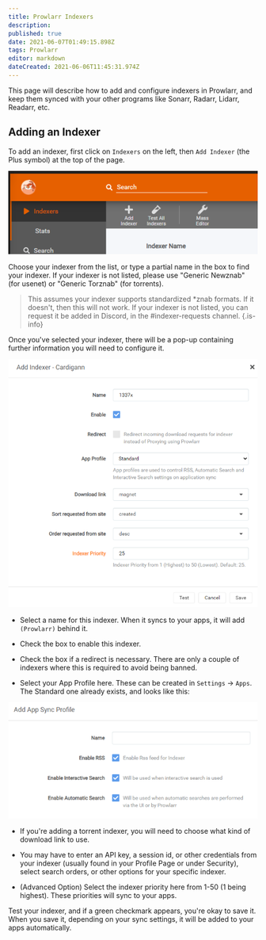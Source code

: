 ```yaml
---
title: Prowlarr Indexers
description: 
published: true
date: 2021-06-07T01:49:15.898Z
tags: Prowlarr
editor: markdown
dateCreated: 2021-06-06T11:45:31.974Z
---
```



This page will describe how to add and configure indexers in Prowlarr, and keep them synced with your other programs like Sonarr, Radarr, Lidarr, Readarr, etc.

## Adding an Indexer

To add an indexer, first click on `Indexers` on the left, then `Add Indexer` (the Plus symbol) at the top of the page.

![ind_1_addindexer.png](/assets/prowlarr/ind_1_addindexer.png)

Choose your indexer from the list, or type a partial name in the box to find your indexer. If your indexer is not listed, please use "Generic Newznab" (for usenet) or "Generic Torznab" (for torrents).

> This assumes your indexer supports standardized *znab formats. If it doesn't, then this will not work.
> If your indexer is not listed, you can request it be added in Discord, in the #indexer-requests channel.
{.is-info}

Once you've selected your indexer, there will be a pop-up containing further information you will need to configure it.

![ind_2_indexerconfig.png](/assets/prowlarr/ind_2_indexerconfig.png)

- Select a name for this indexer. When it syncs to your apps, it will add `(Prowlarr)` behind it.

- Check the box to enable this indexer.

- Check the box if a redirect is necessary. There are only a couple of indexers where this is required to avoid being banned.

- Select your App Profile here. These can be created in `Settings` -> `Apps`. The Standard one already exists, and looks like this:

![ind_3_settingsapps.png](/assets/prowlarr/ind_3_settingsapps.png)

- If you're adding a torrent indexer, you will need to choose what kind of download link to use.

- You may have to enter an API key, a session id, or other credentials from your indexer (usually found in your Profile Page or under Security), select search orders, or other options for your specific indexer.

- (Advanced Option) Select the indexer priority here from 1-50 (1 being highest). These priorities will sync to your apps.

Test your indexer, and if a green checkmark appears, you're okay to save it. When you save it, depending on your sync settings, it will be added to your apps automatically.
